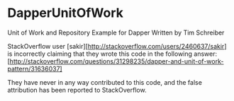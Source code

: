 # DapperUnitOfWork
Unit of Work and Repository Example for Dapper
Written by Tim Schreiber

StackOverflow user [sakir][http://stackoverflow.com/users/2460637/sakir] is incorrectly claiming that they wrote this code in the following answer: 
[http://stackoverflow.com/questions/31298235/dapper-and-unit-of-work-pattern/31636037]
    
They have never in any way contributed to this code, and the false attribution has been reported to StackOverflow.
